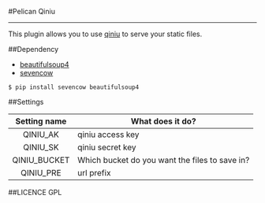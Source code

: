 #Pelican Qiniu
______

This plugin allows you to use [qiniu](http://www.qiniu.com/) to serve your static files.

##Dependency
- [beautifulsoup4](http://www.crummy.com/software/BeautifulSoup/)
- [sevencow](https://github.com/yueyoum/seven-cow)

```
$ pip install sevencow beautifulsoup4
```

##Settings

| Setting name | What does it do? |
| :----------: | ---------------- |
| QINIU_AK | qiniu access key |
| QINIU_SK | qiniu secret key |
| QINIU_BUCKET | Which bucket do you want the files to save in? |
| QINIU_PRE | url prefix |

##LICENCE
GPL
